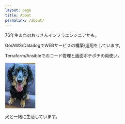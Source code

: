 ```yaml
---
layout: page
title: About
permalink: /about/
---
```


76年生まれのおっさんインフラエンジニアかも。

Go/AWS/DatadogでWEBサービスの構築/運用をしています。

Terraform/Ansibleでのコード管理と画面ポチポチの両使い。

![mydog](/assets/images/mydog.jpg)

犬と一緒に生活しています。
